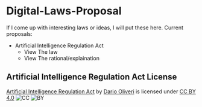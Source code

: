 # Digital-Laws-Proposal
If I come up with interesting laws or ideas, I will put these here.
Current proposals:
- Artificial Intelligence Regulation Act
  - View The law
  - View The rational/explaination

## Artificial Intelligence Regulation Act License

[Artificial Intelligence Regulation Act](https://github.com/Darelbi/Digital-Laws-Proposal) by [Dario Oliveri](https://github.com/Darelbi) 
is licensed under [CC BY 4.0](https://creativecommons.org/licenses/by/4.0/?ref=chooser-v1) ![CC](https://mirrors.creativecommons.org/presskit/icons/cc.svg?ref=chooser-v1) ![BY](https://mirrors.creativecommons.org/presskit/icons/by.svg?ref=chooser-v1)

